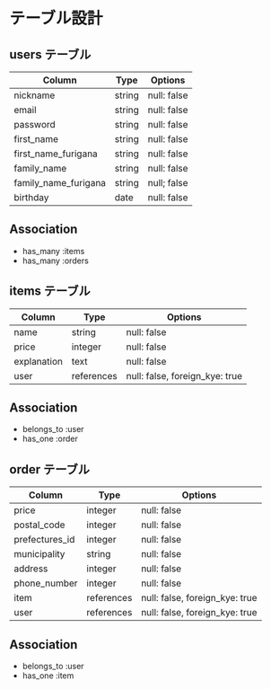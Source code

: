 # テーブル設計

## users テーブル

| Column               | Type   | Options     |
| -------------------- | ------ | ----------- |
| nickname             | string | null: false |
| email                | string | null: false |
| password             | string | null: false |
| first_name           | string | null: false |
| first_name_furigana  | string | null: false |
| family_name          | string | null: false |
| family_name_furigana | string | null; false |
| birthday             | date   | null: false |

## Association

- has_many :items
- has_many :orders

## items テーブル

| Column      | Type       | Options                        |
| ----------- | ---------- | ------------------------------ |
| name        | string     | null: false                    |
| price       | integer    | null: false                    |
| explanation | text       | null: false                    |
| user        | references | null: false, foreign_kye: true |

## Association 

- belongs_to :user
- has_one    :order

## order テーブル

| Column         | Type       | Options                        |
| -------------- | ---------- | ------------------------------ |
| price          | integer    | null: false                    |
| postal_code    | integer    | null: false                    |
| prefectures_id | integer    | null: false                    |
| municipality   | string     | null: false                    |
| address        | integer    | null: false                    |
| phone_number   | integer    | null: false                    |
| item           | references | null: false, foreign_kye: true |
| user           | references | null: false, foreign_kye: true |

## Association

- belongs_to :user
- has_one    :item
